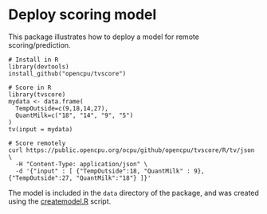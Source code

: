 Deploy scoring model
====================

This package illustrates how to deploy a model for remote scoring/prediction. 


    # Install in R
    library(devtools)
    install_github("opencpu/tvscore")

    # Score in R
    library(tvscore)
    mydata <- data.frame(
      TempOutside=c(9,18,14,27),
      QuantMilk=c("18", "14", "9", "5")
    )
    tv(input = mydata)

    # Score remotely
    curl https://public.opencpu.org/ocpu/github/opencpu/tvscore/R/tv/json \
      -H "Content-Type: application/json" \
      -d '{"input" : [ {"TempOutside":18, "QuantMilk" : 9}, {"TempOutside":27, "QuantMilk":"18"} ]}'
      
The model is included in the `data` directory of the package, and was created
using the [createmodel.R](https://github.com/opencpu/tvscore/blob/master/inst/tv/createmodel.R) script.
